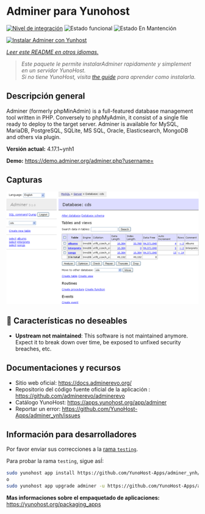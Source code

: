 <!--
Este archivo README esta generado automaticamente<https://github.com/YunoHost/apps/tree/master/tools/readme_generator>
No se debe editar a mano.
-->

# Adminer para Yunohost

[![Nivel de integración](https://apps.yunohost.org/badge/integration/adminer)](https://ci-apps.yunohost.org/ci/apps/adminer/)
![Estado funcional](https://apps.yunohost.org/badge/state/adminer)
![Estado En Mantención](https://apps.yunohost.org/badge/maintained/adminer)

[![Instalar Adminer con Yunhost](https://install-app.yunohost.org/install-with-yunohost.svg)](https://install-app.yunohost.org/?app=adminer)

*[Leer este README en otros idiomas.](./ALL_README.md)*

> *Este paquete le permite instalarAdminer rapidamente y simplement en un servidor YunoHost.*  
> *Si no tiene YunoHost, visita [the guide](https://yunohost.org/install) para aprender como instalarla.*

## Descripción general

Adminer (formerly phpMinAdmin) is a full-featured database management tool written in PHP. Conversely to phpMyAdmin, it consist of a single file ready to deploy to the target server. Adminer is available for MySQL, MariaDB, PostgreSQL, SQLite, MS SQL, Oracle, Elasticsearch, MongoDB and others via plugin.

**Versión actual:** 4.17.1~ynh1

**Demo:** <https://demo.adminer.org/adminer.php?username=>

## Capturas

![Captura de Adminer](./doc/screenshots/screenshot.png)

## :red_circle: Características no deseables

- **Upstream not maintained**: This software is not maintained anymore. Expect it to break down over time, be exposed to unfixed security breaches, etc.

## Documentaciones y recursos

- Sitio web oficial: <https://docs.adminerevo.org/>
- Repositorio del código fuente oficial de la aplicación : <https://github.com/adminerevo/adminerevo>
- Catálogo YunoHost: <https://apps.yunohost.org/app/adminer>
- Reportar un error: <https://github.com/YunoHost-Apps/adminer_ynh/issues>

## Información para desarrolladores

Por favor enviar sus correcciones a la [rama `testing`](https://github.com/YunoHost-Apps/adminer_ynh/tree/testing).

Para probar la rama `testing`, sigue asÍ:

```bash
sudo yunohost app install https://github.com/YunoHost-Apps/adminer_ynh/tree/testing --debug
o
sudo yunohost app upgrade adminer -u https://github.com/YunoHost-Apps/adminer_ynh/tree/testing --debug
```

**Mas informaciones sobre el empaquetado de aplicaciones:** <https://yunohost.org/packaging_apps>
